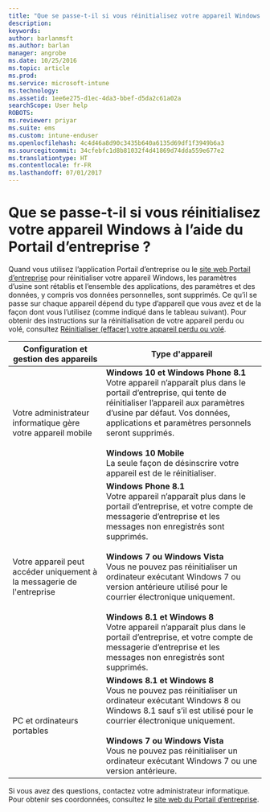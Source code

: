 ```yaml
---
title: "Que se passe-t-il si vous réinitialisez votre appareil Windows ? | Microsoft Docs"
description: 
keywords: 
author: barlanmsft
ms.author: barlan
manager: angrobe
ms.date: 10/25/2016
ms.topic: article
ms.prod: 
ms.service: microsoft-intune
ms.technology: 
ms.assetid: 1ee6e275-d1ec-4da3-bbef-d5da2c61a02a
searchScope: User help
ROBOTS: 
ms.reviewer: priyar
ms.suite: ems
ms.custom: intune-enduser
ms.openlocfilehash: 4c4d46a8d90c3435b640a6135d69df1f3949b6a3
ms.sourcegitcommit: 34cfebfc1d8b81032f4d41869d74dda559e677e2
ms.translationtype: HT
ms.contentlocale: fr-FR
ms.lasthandoff: 07/01/2017
---
```

# <a name="what-happens-if-you-reset-your-windows-device-using-the-company-portal"></a>Que se passe-t-il si vous réinitialisez votre appareil Windows à l’aide du Portail d’entreprise ?

Quand vous utilisez l’application Portail d’entreprise ou le [site web Portail d’entreprise](reset-erase-your-device-cpwebsite.md) pour réinitialiser votre appareil Windows, les paramètres d’usine sont rétablis et l’ensemble des applications, des paramètres et des données, y compris vos données personnelles, sont supprimés. Ce qu’il se passe sur chaque appareil dépend du type d’appareil que vous avez et de la façon dont vous l’utilisez (comme indiqué dans le tableau suivant). Pour obtenir des instructions sur la réinitialisation de votre appareil perdu ou volé, consultez [Réinitialiser (effacer) votre appareil perdu ou volé](reset-erase-your-device-cpwebsite.md).

|Configuration et gestion des appareils|Type d'appareil|
|---------------------------------------|---------------|
|Votre administrateur informatique gère votre appareil mobile|**Windows 10 et Windows Phone 8.1**</br>Votre appareil n’apparaît plus dans le portail d’entreprise, qui tente de réinitialiser l’appareil aux paramètres d’usine par défaut. Vos données, applications et paramètres personnels seront supprimés. <br /><br />**Windows 10 Mobile**</br>La seule façon de désinscrire votre appareil est de le réinitialiser.|
|Votre appareil peut accéder uniquement à la messagerie de l'entreprise|**Windows Phone 8.1**<br />Votre appareil n’apparaît plus dans le portail d’entreprise, et votre compte de messagerie d’entreprise et les messages non enregistrés sont supprimés.<br /><br />**Windows 7 ou Windows Vista**<br />Vous ne pouvez pas réinitialiser un ordinateur exécutant Windows 7 ou version antérieure utilisé pour le courrier électronique uniquement.<br /><br />**Windows 8.1 et Windows 8**<br />Votre appareil n’apparaît plus dans le portail d’entreprise, et votre compte de messagerie d’entreprise et les messages non enregistrés sont supprimés.|
|PC et ordinateurs portables|**Windows 8.1 et Windows 8**<br />Vous ne pouvez pas réinitialiser un ordinateur exécutant Windows 8 ou Windows 8.1 sauf s’il est utilisé pour le courrier électronique uniquement.<br /><br />**Windows 7 ou Windows Vista**<br />Vous ne pouvez pas réinitialiser un ordinateur exécutant Windows 7 ou une version antérieure.|

Si vous avez des questions, contactez votre administrateur informatique. Pour obtenir ses coordonnées, consultez le [site web du Portail d’entreprise](http://portal.manage.microsoft.com).
